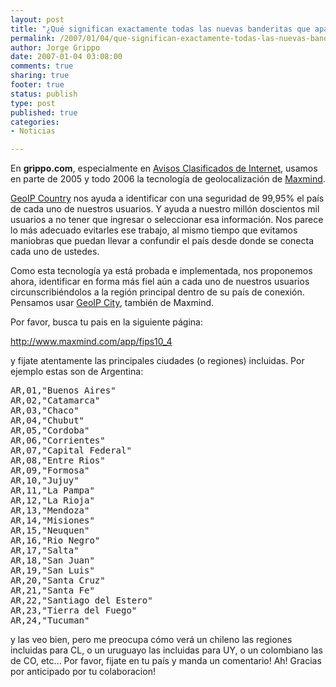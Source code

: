 ```yaml
--- 
layout: post
title: "¿Qué significan exactamente todas las nuevas banderitas que aparecen ahora?"
permalink: /2007/01/04/que-significan-exactamente-todas-las-nuevas-banderitas-que-aparecen-ahora/index.html
author: Jorge Grippo
date: 2007-01-04 03:08:00
comments: true
sharing: true
footer: true
status: publish
type: post
published: true
categories: 
- Noticias

---
```

<!-- 26 -->
En <span style="font-weight:bold;">grippo.com</span>, especialmente en <a href="http://clasificados.grippo.com.ar/">Avisos Clasificados de Internet</a>, usamos en parte de 2005 y todo 2006 la tecnología de geolocalización de <a href="http://www.maxmind.com/">Maxmind</a>.

<a href="http://www.maxmind.com/app/country">GeoIP Country</a> nos ayuda  a identificar con una seguridad de 99,95% el país de cada uno de nuestros usuarios. Y ayuda a nuestro millón doscientos mil usuarios a no tener que ingresar o seleccionar esa información. Nos parece lo más adecuado evitarles ese trabajo, al mismo tiempo que evitamos maniobras que puedan llevar a confundir el país desde donde se conecta cada uno de ustedes.

Como esta tecnología ya está probada e implementada, nos proponemos ahora, identificar en forma más fiel aún a cada uno de nuestros usuarios circunscribiéndolos a la región principal dentro de su país de conexión. Pensamos usar <a href="http://www.maxmind.com/app/city">GeoIP City</a>, también de Maxmind.

Por favor, busca tu pais en la siguiente página:

<a href="http://www.maxmind.com/app/fips10_4">http://www.maxmind.com/app/fips10_4</a>

y fijate atentamente las principales ciudades (o regiones) incluidas. Por ejemplo estas son de Argentina:

<pre>AR,01,"Buenos Aires"
AR,02,"Catamarca"
AR,03,"Chaco"
AR,04,"Chubut"
AR,05,"Cordoba"
AR,06,"Corrientes"
AR,07,"Capital Federal"
AR,08,"Entre Rios"
AR,09,"Formosa"
AR,10,"Jujuy"
AR,11,"La Pampa"
AR,12,"La Rioja"
AR,13,"Mendoza"
AR,14,"Misiones"
AR,15,"Neuquen"
AR,16,"Rio Negro"
AR,17,"Salta"
AR,18,"San Juan"
AR,19,"San Luis"
AR,20,"Santa Cruz"
AR,21,"Santa Fe"
AR,22,"Santiago del Estero"
AR,23,"Tierra del Fuego"
AR,24,"Tucuman"
</pre>y las veo bien, pero me preocupa cómo verá un chileno las regiones incluidas para CL, o un uruguayo las incluidas para UY, o un colombiano las de CO, etc... Por favor, fijate en tu país y manda un comentario! Ah! Gracias por anticipado por tu colaboracion!

